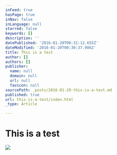 ```yaml
---
inFeed: true
hasPage: true
inNav: false
inLanguage: null
starred: false
keywords: []
description: ''
datePublished: '2016-01-20T00:31:12.655Z'
dateModified: '2016-01-20T00:30:37.986Z'
title: This is a test
author: []
authors: []
publisher:
  name: null
  domain: null
  url: null
  favicon: null
sourcePath: _posts/2016-01-20-this-is-a-test.md
published: true
url: this-is-a-test/index.html
_type: Article

---
```

# This is a test
![](https://the-grid-user-content.s3-us-west-2.amazonaws.com/20dfad01-55cd-473d-b26f-41789db71f58.jpg)